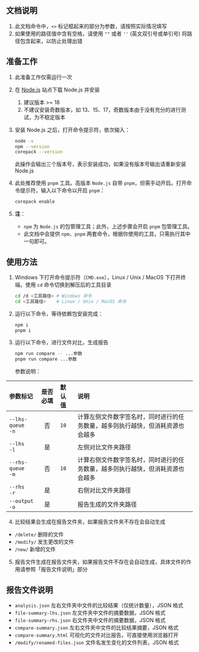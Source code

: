 ## 文档说明

1. 此文档命令中，`<>` 标记框起来的部分为参数，请按照实际情况填写
2. 如果使用的路径值中含有空格，请使用 `""` 或者 `''` (英文双引号或单引号) 将路径包含起来，以防止处理出错

## 准备工作

1. 此准备工作仅需运行一次

2. 在 [Node.js](https://nodejs.org/en/) 站点下载 Node.js 并安装

   1. 建议版本 >= 18
   2. 不建议安装奇数版本，如 13、15、17，奇数版本由于没有充分的进行测试，为不稳定版本

3. 安装 Node.js 之后，打开命令提示符，依次输入：

   ```bash
   node -v
   npm --version
   corepack --version
   ```

   此操作会输出三个版本号，表示安装成功，如果没有版本号输出请重新安装 Node.js

4. 此处推荐使用 `pnpm` 工具。高版本 `Node.js` 自带 `pnpm`，但需手动开启。打开命令提示符，输入以下命令以开启 `pnpm`：

   ```bash
   corepack enable
   ```

5. **注**：
   - `npm` 为 `Node.js` 的包管理工具；此外，上述步骤会开启 `pnpm` 包管理工具。
   - 此文档中会提供 `npm`、`pnpm` 两套命令，根据你使用的工具，只需执行其中一句即可。

## 使用方法
1. Windows 下打开命令提示符（`CMD.exe`），Linux / Unix / MacOS 下打开终端，使用 `cd` 命令切换到解压后的工具目录

      ```bash
      cd /d <工具路径> # Windows 命令
      cd <工具路径>    # Linux / Unix / MacOS 命令
      ```

2. 运行以下命令，等待依赖包安装完成：

   ```bash
   npm i
   pnpm i
   ```

3. 运行以下命令，进行文件对比，生成报告

   ```bash
   npm run compare -- ...参数
   pnpm run compare ...参数

   ```
   参数说明：

| 参数标记 | 是否必填 | 默认值 | 说明 |
| :--- | :---: | :--- | :--- |
| `--lhs-queue`<br>`-n` | 否 | `10` | 计算左侧文件数字签名时，同时进行的任务数量，越多则执行越快，但消耗资源也会越多 |
| `--lhs`<br>`-l` | 是 | | 左侧对比文件夹路径 |
| `--rhs-queue`<br>`-m` | 否 | `10` | 计算右侧文件数字签名时，同时进行的任务数量，越多则执行越快，但消耗资源也会越多 |
| `--rhs`<br>`-r` | 是 | | 右侧对比文件夹路径 |
| `--output`<br>`-o` | 是 | | 报告生成的文件夹路径 |

4. 比较结果会生成在报告文件夹，如果报告文件夹不存在会自动生成

- `/delete/` 删除的文件
- `/modify/` 发生更改的文件
- `/new/` 新增的文件

5. 报告文件生成在报告文件夹，如果报告文件不存在会自动生成，具体文件的作用请参照「报告文件说明」部分

## 报告文件说明

- `analysis.json` 左右文件夹中文件的比较结果（仅统计数量），JSON 格式
- `file-summary-lhs.json` 左文件夹中文件的摘要数据，JSON 格式
- `file-summary-rhs.json` 右文件夹中文件的摘要数据，JSON 格式
- `compare-summary.json` 左右文件夹中文件的比较结果摘要，JSON 格式
- `compare-summary.html` 可视化的文件对比报告，可直接使用浏览器打开
- `/modify/renamed-files.json` 文件名发生变化的文件列表，JSON 格式

